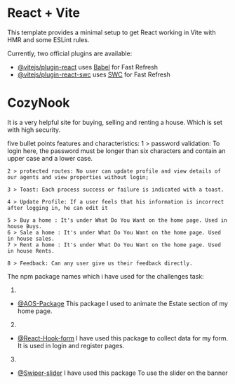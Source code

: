 # React + Vite

This template provides a minimal setup to get React working in Vite with HMR and some ESLint rules.

Currently, two official plugins are available:

- [@vitejs/plugin-react](https://github.com/vitejs/vite-plugin-react/blob/main/packages/plugin-react/README.md) uses [Babel](https://babeljs.io/) for Fast Refresh
- [@vitejs/plugin-react-swc](https://github.com/vitejs/vite-plugin-react-swc) uses [SWC](https://swc.rs/) for Fast Refresh





# CozyNook 
It is a very helpful site for buying, selling and renting a house. Which is set with high security.


five bullet points features and characteristics:
    1 > password validation: To login here, the password must be longer than six characters and contain an upper case and a lower case.

    2 > protected routes: No user can update profile and view details of our agents and view properties without login;

    3 > Toast: Each process success or failure is indicated with a toast.

    4 > Update Profile: If a user feels that his information is incorrect after logging in, he can edit it

    5 > Buy a home : It's under What Do You Want on the home page. Used in house Buys.
    6 > Sale a home : It's under What Do You Want on the home page. Used in house sales.
    7 > Rent a home : It's under What Do You Want on the home page. Used in house Rents.

    8 > Feedback: Can any user give us their feedback directly.




The npm package names which i have used for the challenges task:

1.
- [@AOS-Package](https://www.npmjs.com/package/aos) This package I used to animate the Estate section of my home page.

2.
- [@React-Hook-form](https://react-hook-form.com/) I have used this package to collect data for my form. It is used in login and register pages.

3.
- [@Swiper-slider](https://swiperjs.com/) I have used this package To use the slider on the banner